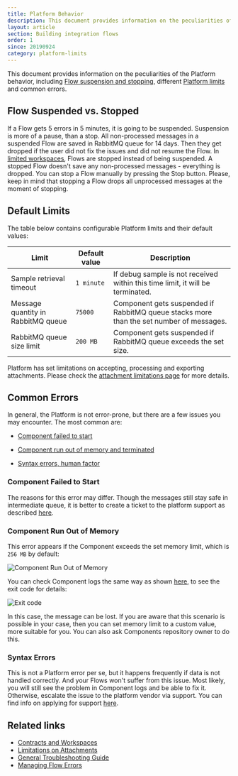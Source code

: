 ```yaml
---
title: Platform Behavior
description: This document provides information on the peculiarities of the Platform behavior, including Flow suspension and stopping, different Platform limits and common errors.
layout: article
section: Building integration flows
order: 1
since: 20190924
category: platform-limits
---
```


This document provides information on the peculiarities of the Platform behavior, including [Flow suspension and stopping](#flow-suspended-vs-stopped), different [Platform limits](#default-limits) and common errors.

## Flow Suspended vs. Stopped

If a Flow gets 5 errors in 5 minutes, it is going to be suspended. Suspension is more of a pause, than a stop. All non-processed messages in a suspended Flow are saved in RabbitMQ queue for 14 days. Then they get dropped if the user did not fix the issues and did not resume the Flow. In [limited workspaces](/getting-started/contracts-and-workspaces.html), Flows are stopped instead of being suspended. A stopped Flow doesn't save any non-processed messages - everything is dropped. You can stop a Flow manually by pressing the Stop button. Please, keep in mind that stopping a Flow drops all unprocessed messages at the moment of stopping.

## Default Limits

The table below contains configurable Platform limits and their default values:

| **Limit**      | **Default value** | **Description**                                                                  |
|--------------------|--------------|----------------------------------------------------------------------------------|
| Sample retrieval timeout | `1 minute ` | If debug sample is not received within this time limit, it will be terminated. |
| Message quantity in RabbitMQ queue   | `75000` |  Component gets suspended if RabbitMQ queue stacks more than the set number of messages. |
| RabbitMQ queue size limit | `200 MB` | Component gets suspended if RabbitMQ queue exceeds the set size. |

Platform has set limitations on accepting, processing and exporting attachments.
Please check the [attachment limitations page](/references/attachments-limitations) for more details.


## Common Errors

In general, the Platform is not error-prone, but there are a few issues you may encounter. The most common are:

- [Component failed to start](#component-failed-to-start)

- [Component run out of memory and terminated](#component-run-out-of-memory)

- [Syntax errors, human factor](#syntax-errors)

### Component Failed to Start

The reasons for this error may differ. Though the messages still stay safe in intermediate queue, it is better to create a ticket to the platform support as described [here](general-troubleshooting-guide).

### Component Run Out of Memory

This error appears if the Component exceeds the set memory limit, which is `256 MB` by default:

![Component Run Out of Memory](/assets/img/integrator-guide/behavior/Screenshot_1.png)

You can check Component logs the same way as shown [here](managing-flow-errors), to see the exit code for details:

![Exit code](/assets/img/integrator-guide/behavior/Screenshot_2.png)

In this case, the message can be lost. If you are aware that this scenario is possible in your case, then you can set memory limit to a custom value, more suitable for you. You can also ask Components repository owner to do this.

### Syntax Errors

This is not a Platform error per se, but it happens frequently if data is not handled correctly. And your Flows won't suffer from this issue. Most likely, you will still see the problem in Component logs and be able to fix it. Otherwise, escalate the issue to the platform vendor via support. You can find info on applying for support [here](general-troubleshooting-guide).

## Related links

- [Contracts and Workspaces](/getting-started/contracts-and-workspaces.html)
- [Limitations on Attachments](/references/attachments-limitations)
- [General Troubleshooting Guide](general-troubleshooting-guide)
- [Managing Flow Errors](managing-flow-errors)
